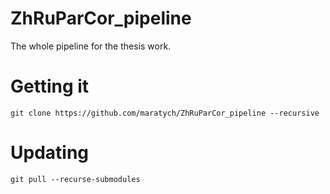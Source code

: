 # ZhRuParCor_pipeline
The whole pipeline for the thesis work.

# Getting it
`git clone https://github.com/maratych/ZhRuParCor_pipeline --recursive`

# Updating
`git pull --recurse-submodules`